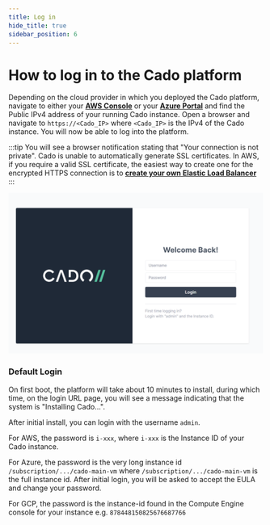 ```yaml
---
title: Log in
hide_title: true
sidebar_position: 6
---
```



# How to log in to the Cado platform

Depending on the cloud provider in which you deployed the Cado platform, navigate to either your **[AWS Console]( https://console.aws.amazon.com)** or your **[Azure Portal](https://portal.azure.com)** and find the Public IPv4 address of your running Cado instance.  Open a browser and navigate to `https://<Cado_IP>` where `<Cado_IP>` is the IPv4 of the Cado instance.  You will now be able to log into the platform. 

:::tip 
You will see a browser notification stating that "Your connection is not private". Cado is unable to automatically generate SSL certificates. In AWS, if you require a valid SSL certificate, the easiest way to create one for the encrypted HTTPS connection is to **[create your own Elastic Load Balancer](../deploy/aws/networking/aws-load-balancer.md)**
:::

![Login Page](/img/login.png)

### Default Login
On first boot, the platform will take about 10 minutes to install, during which time, on the login URL page, you will see a message indicating that the system is "Installing Cado...".

After initial install, you can login with the username `admin`.

For AWS, the password is `i-xxx`, where `i-xxx` is the Instance ID of your Cado instance.

For Azure, the password is the very long instance id `/subscription/.../cado-main-vm` where `/subscription/.../cado-main-vm` is the full instance id.  After initial login, you will be asked to accept the EULA and change your password.

For GCP, the password is the instance-id found in the Compute Engine console for your instance e.g. `878448150825676687766`

